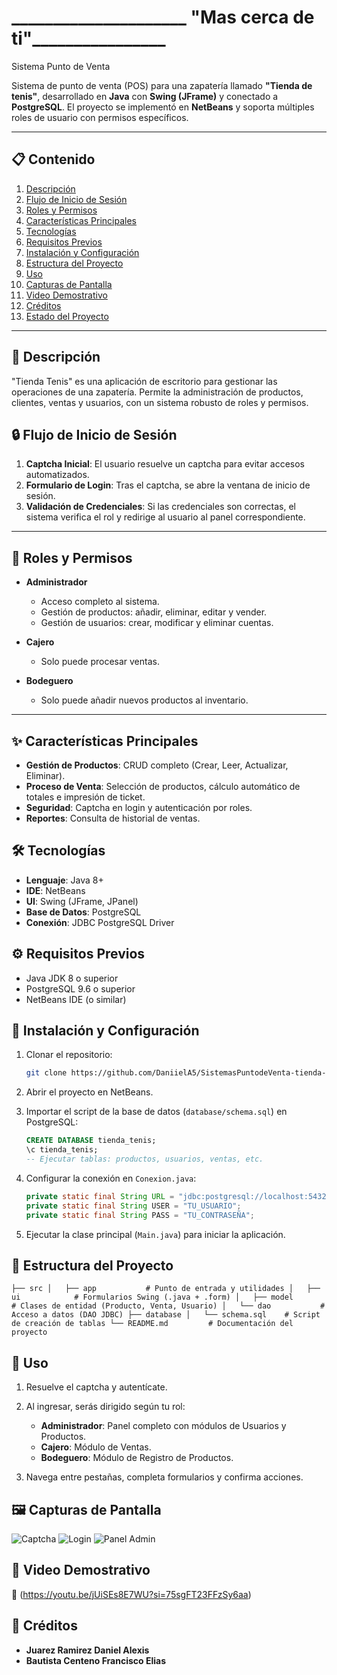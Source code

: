 #   _____________________ "Mas cerca de ti"________________


Sistema Punto de Venta 

Sistema de punto de venta (POS) para una zapatería llamado **"Tienda de tenis"**, desarrollado en **Java** con **Swing (JFrame)** y conectado a **PostgreSQL**. El proyecto se implementó en **NetBeans** y soporta múltiples roles de usuario con permisos específicos.

---

## 📋 Contenido

1. [Descripción](#📌-descripción)
2. [Flujo de Inicio de Sesión](#🔒-flujo-de-inicio-de-sesión)
3. [Roles y Permisos](#👥-roles-y-permisos)
4. [Características Principales](#✨-características-principales)
5. [Tecnologías](#🛠-tecnologías)
6. [Requisitos Previos](#⚙️-requisitos-previos)
7. [Instalación y Configuración](#🚀-instalación-y-configuración)
8. [Estructura del Proyecto](#📂-estructura-del-proyecto)
9. [Uso](#🎯-uso)
10. [Capturas de Pantalla](#🖼-capturas-de-pantalla)
11. [Video Demostrativo](#🎥-video-demostrativo)
12. [Créditos](#👥-créditos)
13. [Estado del Proyecto](#estado-del-proyecto)

---

## 📌 Descripción

"Tienda Tenis" es una aplicación de escritorio para gestionar las operaciones de una zapatería. Permite la administración de productos, clientes, ventas y usuarios, con un sistema robusto de roles y permisos.

## 🔒 Flujo de Inicio de Sesión

1. **Captcha Inicial**: El usuario resuelve un captcha para evitar accesos automatizados.
2. **Formulario de Login**: Tras el captcha, se abre la ventana de inicio de sesión.
3. **Validación de Credenciales**: Si las credenciales son correctas, el sistema verifica el rol y redirige al usuario al panel correspondiente.
---
## 👥 Roles y Permisos

* **Administrador**

  * Acceso completo al sistema.
  * Gestión de productos: añadir, eliminar, editar y vender.
  * Gestión de usuarios: crear, modificar y eliminar cuentas.
* **Cajero**

  * Solo puede procesar ventas.
* **Bodeguero**

  * Solo puede añadir nuevos productos al inventario.
---
## ✨ Características Principales

* **Gestión de Productos**: CRUD completo (Crear, Leer, Actualizar, Eliminar).
* **Proceso de Venta**: Selección de productos, cálculo automático de totales e impresión de ticket.
* **Seguridad**: Captcha en login y autenticación por roles.
* **Reportes**: Consulta de historial de ventas.

## 🛠 Tecnologías

* **Lenguaje**: Java 8+
* **IDE**: NetBeans
* **UI**: Swing (JFrame, JPanel)
* **Base de Datos**: PostgreSQL
* **Conexión**: JDBC PostgreSQL Driver

## ⚙️ Requisitos Previos

* Java JDK 8 o superior
* PostgreSQL 9.6 o superior
* NetBeans IDE (o similar)

## 🚀 Instalación y Configuración

1. Clonar el repositorio:

   ```bash
   git clone https://github.com/DaniielA5/SistemasPuntodeVenta-tienda-.git
   ```
2. Abrir el proyecto en NetBeans.
3. Importar el script de la base de datos (`database/schema.sql`) en PostgreSQL:

   ```sql
   CREATE DATABASE tienda_tenis;
   \c tienda_tenis;
   -- Ejecutar tablas: productos, usuarios, ventas, etc.
   ```
4. Configurar la conexión en `Conexion.java`:

   ```java
   private static final String URL = "jdbc:postgresql://localhost:5432/tienda_tenis";
   private static final String USER = "TU_USUARIO";
   private static final String PASS = "TU_CONTRASEÑA";
   ```
5. Ejecutar la clase principal (`Main.java`) para iniciar la aplicación.

## 📂 Estructura del Proyecto

``
├── src
│   ├── app           # Punto de entrada y utilidades
│   ├── ui            # Formularios Swing (.java + .form)
│   ├── model         # Clases de entidad (Producto, Venta, Usuario)
│   └── dao           # Acceso a datos (DAO JDBC)
├── database
│   └── schema.sql    # Script de creación de tablas
└── README.md         # Documentación del proyecto
``

## 🎯 Uso

1. Resuelve el captcha y autentícate.
2. Al ingresar, serás dirigido según tu rol:

   * **Administrador**: Panel completo con módulos de Usuarios y Productos.
   * **Cajero**: Módulo de Ventas.
   * **Bodeguero**: Módulo de Registro de Productos.
3. Navega entre pestañas, completa formularios y confirma acciones.

##  🖼 Capturas de Pantalla

![Captcha](ruta/a/captura_captcha.png)
![Login](ruta/a/captura_login.png)
![Panel Admin](ruta/a/captura_admin.png)


## 🎥 Video Demostrativo
🔗 (https://youtu.be/jUiSEs8E7WU?si=75sgFT23FFzSy6aa)



## 👥 Créditos

* **Juarez Ramirez Daniel Alexis**
* **Bautista Centeno Francisco Elias**


